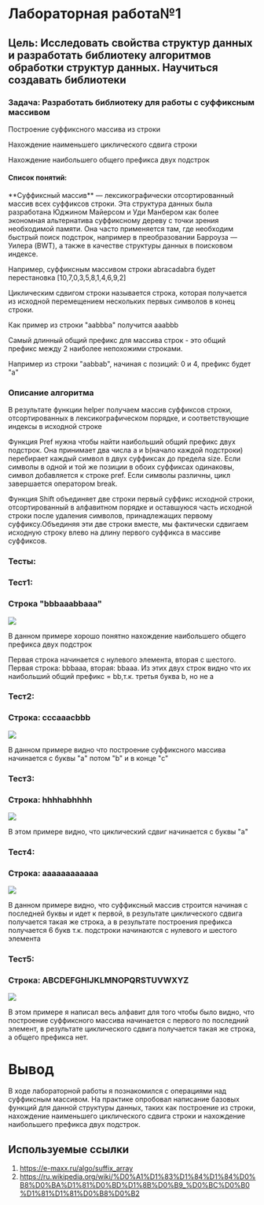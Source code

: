 <h1>Лабораторная работа№1</h1>
<h2>Цель: Исследовать свойства структур данных и разработать библиотеку алгоритмов обработки структур данных. Научиться создавать библиотеки</h2>
<h3>Задача: Разработать библиотеку для работы с суффиксным массивом</h3>
<p>Построение суффиксного массива из строки</p>
<p>Нахождение наименьшего циклического сдвига строки</p>
<p>Нахождение наибольшего общего префикса двух подстрок</p>
<h4>Список понятий:</h4>
<p>**Суффиксный массив** — лексикографически отсортированный массив всех суффиксов строки. Эта структура данных была разработана Юджином Майерсом и Уди Манбером как более экономная альтернатива суффиксному дереву с точки зрения необходимой памяти. Она часто применяется там, где необходим быстрый поиск подстрок, например в преобразовании Барроуза — Уилера (BWT), а также в качестве структуры данных в поисковом индексе.</p>
<p>Например, суффиксным массивом строки abracadabra будет перестановка [10,7,0,3,5,8,1,4,6,9,2]</p>
<p>Циклическим сдвигом строки называется строка, которая получается из исходной перемещением нескольких первых символов в конец строки.</p>
<p>Как пример из строки "aabbba" получится aaabbb</p>
<p>Самый длинный общий префикс для массива строк - это общий префикс между 2 наиболее непохожими строками.</p>
<p>Например из строки "aabbab", начиная с позиций: 0 и 4, префикс будет "a"</p>
<h3> Описание алгоритма </h3>
<p>В результате функции helper получаем массив суффиксов строки, отсортированных в лексикографическом порядке, и соответствующие индексы в исходной строке</p>
<p>Функция Pref нужна чтобы найти наибольший общий префикс двух подстрок. Она принимает два числа a и  b(начало каждой подстроки) перебирает каждый символ в двух суффиксах до предела size. Если символы в одной и той же позиции в обоих суффиксах одинаковы, символ добавляется к строке pref. Если символы различны, цикл завершается оператором break.</p>
<p>Функция Shift объединяет две строки первый суффикс исходной строки, отсортированный в алфавитном порядке и оставшуюся часть исходной строки после удаления символов, принадлежащих первому суффиксу.Объединяя эти две строки вместе, мы фактически сдвигаем исходную строку влево на длину первого суффикса в массиве суффиксов.</p>
<h3>Тесты:</h3>
<h3>Тест1:</h3>
<h3>Строка "bbbaaabbaaa"</h3>
<img src = https://github.com/iit-22170x/RPIIS/blob/%D0%93%D1%80%D0%B8%D0%BD%D1%8C_%D0%9D_%D0%90/sem2/lab1/photo/1ph.jpg>
<p>В данном примере хорошо понятно нахождение наибольшего общего префикса двух подстрок</p>
<p>Первая строка начинается с нулевого элемента, вторая с шестого. Первая строка: bbbaaa, вторая: bbaaa. Из этих двух строк видно что их наибольший общий префикс = bb,т.к. третья буква b, но не а </p>
<h3>Тест2:</h3>
<h3>Строка: cccaaacbbb</h3>
<img src = https://github.com/iit-22170x/RPIIS/blob/%D0%93%D1%80%D0%B8%D0%BD%D1%8C_%D0%9D_%D0%90/sem2/lab1/photo/2ph.jpg>
<p>В данном примере видно что построение суффиксного массива начинается с буквы "a" потом "b" и в конце "c"</p>
<h3>Тест3:</h3>
<h3>Строка: hhhhabhhhh</h3>
<img src = https://github.com/iit-22170x/RPIIS/blob/%D0%93%D1%80%D0%B8%D0%BD%D1%8C_%D0%9D_%D0%90/sem2/lab1/photo/3ph.jpg>
<p>В этом примере видно, что циклический сдвиг начинается с буквы "a"</p>
<h3>Тест4:</h3>
<h3>Строка: aaaaaaaaaaaa</h3>
<img src = https://github.com/iit-22170x/RPIIS/blob/%D0%93%D1%80%D0%B8%D0%BD%D1%8C_%D0%9D_%D0%90/sem2/lab1/photo/4ph.jpg>
<p>В данном примере видно, что суффиксный массив строится начиная с последней буквы и идет к первой, в результате циклического сдвига получается такая же строка, а в результате построения префикса получается 6 букв т.к. подстроки начинаются с нулевого и шестого элемента</p>
<h3>Тест5:</h3>
<h3>Строка: ABCDEFGHIJKLMNOPQRSTUVWXYZ</h3>
<img src = https://github.com/iit-22170x/RPIIS/blob/%D0%93%D1%80%D0%B8%D0%BD%D1%8C_%D0%9D_%D0%90/sem2/lab1/photo/5ph.jpg>
<p>В этом примере я написал весь алфавит для того чтобы было видно, что построение суффиксного массива начинается с первого по последний элемент, в результате циклического сдвига получается такая же строка, а общего префикса нет.</p>
<h1>Вывод</h1> 

<p>В ходе лабораторной работы я познакомился с операциями над суффиксным массивом. На практике опробовал написание базовых функций для данной структуры данных, таких как построение из строки, нахождение наименьшего циклического сдвига строки и нахождение наибольшего префикса двух подстрок.</p>

<h2>Используемые ссылки</h2>

1. https://e-maxx.ru/algo/suffix_array
2. https://ru.wikipedia.org/wiki/%D0%A1%D1%83%D1%84%D1%84%D0%B8%D0%BA%D1%81%D0%BD%D1%8B%D0%B9_%D0%BC%D0%B0%D1%81%D1%81%D0%B8%D0%B2
